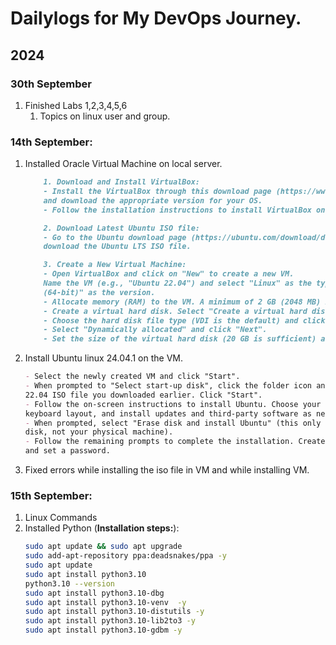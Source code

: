 # Dailylogs for My DevOps Journey.

## 2024

### 30th September
1. Finished Labs 1,2,3,4,5,6
   1. Topics on linux user and group.
### 14th September:
1. Installed Oracle Virtual Machine on local server.
    ```md
        1. Download and Install VirtualBox:
        - Install the VirtualBox through this download page (https://www.virtualbox.org/wiki/Downloads)
        and download the appropriate version for your OS.
        - Follow the installation instructions to install VirtualBox on your machine.

        2. Download Latest Ubuntu ISO file:
        - Go to the Ubuntu download page (https://ubuntu.com/download/desktop) and
        download the Ubuntu LTS ISO file.

        3. Create a New Virtual Machine:
        - Open VirtualBox and click on "New" to create a new VM.
        Name the VM (e.g., "Ubuntu 22.04") and select "Linux" as the type and "Ubuntu
        (64-bit)" as the version.
        - Allocate memory (RAM) to the VM. A minimum of 2 GB (2048 MB) is recommended.
        - Create a virtual hard disk. Select "Create a virtual hard disk now" and click "Create".
        - Choose the hard disk file type (VDI is the default) and click "Next".
        - Select "Dynamically allocated" and click "Next".
        - Set the size of the virtual hard disk (20 GB is sufficient) and click "Create".
    ```
1. Install Ubuntu linux 24.04.1 on the VM.
    ```md
    - Select the newly created VM and click "Start".
    - When prompted to "Select start-up disk", click the folder icon and select the Ubuntu
    22.04 ISO file you downloaded earlier. Click "Start".
    - Follow the on-screen instructions to install Ubuntu. Choose your language,
    keyboard layout, and install updates and third-party software as needed.
    - When prompted, select "Erase disk and install Ubuntu" (this only affects the virtual
    disk, not your physical machine).
    - Follow the remaining prompts to complete the installation. Create a user account
    and set a password.
    ```
1. Fixed errors while installing the iso file in VM and while installing VM.

### 15th September:

1. Linux Commands
1. Installed Python (**Installation steps:**):
    ```bash
    sudo apt update && sudo apt upgrade
    sudo add-apt-repository ppa:deadsnakes/ppa -y
    sudo apt update
    sudo apt install python3.10
    python3.10 --version
    sudo apt install python3.10-dbg
    sudo apt install python3.10-venv  -y
    sudo apt install python3.10-distutils -y
    sudo apt install python3.10-lib2to3 -y
    sudo apt install python3.10-gdbm -y
    ```
